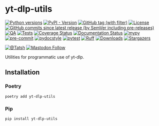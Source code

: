 # yt-dlp-utils

[![Python versions](https://img.shields.io/pypi/pyversions/yt-dlp-utils.svg?color=blue&logo=python&logoColor=white)](https://www.python.org/)
[![PyPI - Version](https://img.shields.io/pypi/v/yt-dlp-utils)](https://pypi.org/project/yt-dlp-utils/)
[![GitHub tag (with filter)](https://img.shields.io/github/v/tag/Tatsh/yt-dlp-utils)](https://github.com/Tatsh/yt-dlp-utils/tags)
[![License](https://img.shields.io/github/license/Tatsh/yt-dlp-utils)](https://github.com/Tatsh/yt-dlp-utils/blob/master/LICENSE.txt)
[![GitHub commits since latest release (by SemVer including pre-releases)](https://img.shields.io/github/commits-since/Tatsh/yt-dlp-utils/v0.0.2/master)](https://github.com/Tatsh/yt-dlp-utils/compare/v0.0.2...master)
[![QA](https://github.com/Tatsh/yt-dlp-utils/actions/workflows/qa.yml/badge.svg)](https://github.com/Tatsh/yt-dlp-utils/actions/workflows/qa.yml)
[![Tests](https://github.com/Tatsh/yt-dlp-utils/actions/workflows/tests.yml/badge.svg)](https://github.com/Tatsh/yt-dlp-utils/actions/workflows/tests.yml)
[![Coverage Status](https://coveralls.io/repos/github/Tatsh/yt-dlp-utils/badge.svg?branch=master)](https://coveralls.io/github/Tatsh/yt-dlp-utils?branch=master)
[![Documentation Status](https://readthedocs.org/projects/yt-dlp-utils/badge/?version=latest)](https://yt-dlp-utils.readthedocs.org/?badge=latest)
[![mypy](https://www.mypy-lang.org/static/mypy_badge.svg)](http://mypy-lang.org/)
[![pre-commit](https://img.shields.io/badge/pre--commit-enabled-brightgreen?logo=pre-commit&logoColor=white)](https://github.com/pre-commit/pre-commit)
[![pydocstyle](https://img.shields.io/badge/pydocstyle-enabled-AD4CD3)](http://www.pydocstyle.org/en/stable/)
[![pytest](https://img.shields.io/badge/pytest-zz?logo=Pytest&labelColor=black&color=black)](https://docs.pytest.org/en/stable/)
[![Ruff](https://img.shields.io/endpoint?url=https://raw.githubusercontent.com/astral-sh/ruff/main/assets/badge/v2.json)](https://github.com/astral-sh/ruff)
[![Downloads](https://static.pepy.tech/badge/yt-dlp-utils/month)](https://pepy.tech/project/yt-dlp-utils)
[![Stargazers](https://img.shields.io/github/stars/Tatsh/yt-dlp-utils?logo=github&style=flat)](https://github.com/Tatsh/yt-dlp-utils/stargazers)

[![@Tatsh](https://img.shields.io/badge/dynamic/json?url=https%3A%2F%2Fpublic.api.bsky.app%2Fxrpc%2Fapp.bsky.actor.getProfile%2F%3Factor%3Ddid%3Aplc%3Auq42idtvuccnmtl57nsucz72%26query%3D%24.followersCount%26style%3Dsocial%26logo%3Dbluesky%26label%3DFollow%2520%40Tatsh&query=%24.followersCount&style=social&logo=bluesky&label=Follow%20%40Tatsh)](https://bsky.app/profile/Tatsh.bsky.social)
[![Mastodon Follow](https://img.shields.io/mastodon/follow/109370961877277568?domain=hostux.social&style=social)](https://hostux.social/@Tatsh)

Utilities for programmatic use of yt-dlp.

## Installation

### Poetry

```shell
poetry add yt-dlp-utils
```

### Pip

```shell
pip install yt-dlp-utils
```
